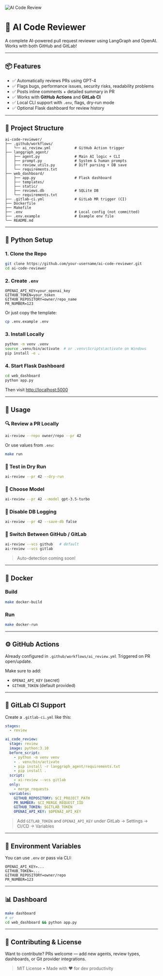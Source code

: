 ![AI Code Review](https://github.com/preslaff/ai-code-reviewer/actions/workflows/ai_review.yml/badge.svg)

# 🤖 AI Code Reviewer

A complete AI-powered pull request reviewer using LangGraph and OpenAI. Works with both GitHub and GitLab!

---

## 📦 Features

- ✅ Automatically reviews PRs using GPT-4
- ✅ Flags bugs, performance issues, security risks, readability problems
- ✅ Posts inline comments + detailed summary in PR
- ✅ Works with **GitHub Actions** and **GitLab CI**
- ✅ Local CLI support with `.env`, flags, dry-run mode
- ✅ Optional Flask dashboard for review history

---

## 📁 Project Structure
```text
ai-code-reviewer/
├── .github/workflows/
│   └── ai_review.yml           # GitHub Action trigger
├── langgraph_agent/
│   ├── agent.py                # Main AI logic + CLI
│   ├── prompt.py               # System & human prompts
│   ├── review_utils.py         # Diff parsing + DB save
│   └── requirements.txt
├── web_dashboard/
│   ├── app.py                  # Flask dashboard
│   ├── templates/
│   ├── static/
│   ├── reviews.db              # SQLite DB
│   └── requirements.txt
├── .gitlab-ci.yml              # GitLab MR trigger (CI)
├── Dockerfile
├── Makefile
├── .env                        # Local config (not committed)
├── .env.example                # Example env file
└── README.md
```

---

## 🧰 Python Setup

### 1. Clone the Repo
```bash
git clone https://github.com/your-username/ai-code-reviewer.git
cd ai-code-reviewer
```

### 2. Create `.env`
```env
OPENAI_API_KEY=your_openai_key
GITHUB_TOKEN=your_token
GITHUB_REPOSITORY=owner/repo_name
PR_NUMBER=123
```

Or just copy the template:
```bash
cp .env.example .env
```

### 3. Install Locally
```bash
python -m venv .venv
source .venv/bin/activate  # or .venv\Scripts\activate on Windows
pip install -e .
```

### 4. Start Flask Dashboard
```bash
cd web_dashboard
python app.py
```
Then visit [http://localhost:5000](http://localhost:5000)

---

## 🚀 Usage

### 🔍 Review a PR Locally
```bash
ai-review --repo owner/repo --pr 42
```
Or use values from `.env`:
```bash
make run
```

### 🧪 Test in Dry Run
```bash
ai-review --pr 42 --dry-run
```

### 🤖 Choose Model
```bash
ai-review --pr 42 --model gpt-3.5-turbo
```

### 💾 Disable DB Logging
```bash
ai-review --pr 42 --save-db false
```

### 🔄 Switch Between GitHub / GitLab
```bash
ai-review --vcs github   # default
ai-review --vcs gitlab
```

> Auto-detection coming soon!

---

## 🐳 Docker

### Build
```bash
make docker-build
```

### Run
```bash
make docker-run
```

---

## ⚙️ GitHub Actions
Already configured in `.github/workflows/ai_review.yml`
Triggered on PR open/update.

Make sure to add:
- `OPENAI_API_KEY` (secret)
- `GITHUB_TOKEN` (default provided)

---

## 🦊 GitLab CI Support

Create a `.gitlab-ci.yml` like this:
```yaml
stages:
  - review

ai_code_review:
  stage: review
  image: python:3.10
  before_script:
    - python -m venv venv
    - . venv/bin/activate
    - pip install -r langgraph_agent/requirements.txt
    - pip install .
  script:
    - ai-review --vcs gitlab
  only:
    - merge_requests
  variables:
    GITHUB_REPOSITORY: $CI_PROJECT_PATH
    PR_NUMBER: $CI_MERGE_REQUEST_IID
    GITHUB_TOKEN: $GITLAB_TOKEN
    OPENAI_API_KEY: $OPENAI_API_KEY
```

> Add `GITLAB_TOKEN` and `OPENAI_API_KEY` under GitLab → Settings → CI/CD → Variables

---

## 🔐 Environment Variables

You can use `.env` or pass via CLI:
```env
OPENAI_API_KEY=...
GITHUB_TOKEN=...
GITHUB_REPOSITORY=owner/repo
PR_NUMBER=123
```

---

## 📊 Dashboard
```bash
make dashboard
# or
cd web_dashboard && python app.py
```

---

## 🙌 Contributing & License

Want to contribute? PRs welcome — add new agents, review types, dashboards, or Git provider integrations.

> MIT License • Made with ❤️ for dev productivity
